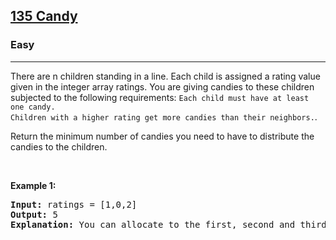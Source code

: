 <h2><a href="https://leetcode.com/problems/candy/">135 Candy</a></h2><h3>Easy</h3><hr><div><p>There are n children standing in a line. Each child is assigned a rating value given in the integer array ratings. You are giving candies to these children subjected to the following requirements: <code>Each child must have at least one candy.
Children with a higher rating get more candies than their neighbors.</code>.
  
<p>Return the minimum number of candies you need to have to distribute the candies to the children.</p>

<p>&nbsp;</p>
<p><strong>Example 1:</strong></p>

<pre><strong>Input:</strong> ratings = [1,0,2]
<strong>Output:</strong> 5
<strong>Explanation:</strong> You can allocate to the first, second and third child with 2, 1, 2 candies respectively..</pre>

